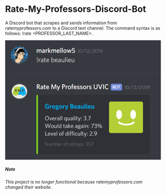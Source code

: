 # Rate-My-Professors-Discord-Bot
A Discord bot that scrapes and sends information from ratemyprofessors.com to a Discord text channel.  The command syntax is as follows: !rate <PROFESSOR_LAST_NAME>.

![Sample](Icons/sample.png)

##### *Note*
*This project is no longer functional because ratemyprofessors.com changed their website.*
